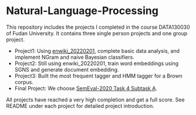 # Natural-Language-Processing

This repository includes the projects I completed in the course DATA130030 of Fudan University. It contains three single person projects and one group project. 

+ Project1: Using [enwiki_20220201](https://dumps.wikimedia.org/enwiki/20220201/),  complete basic data analysis, and implement NGram and naive Bayesian classifiers.
+ Project2: Still using enwiki_20220201,  train word embeddings using SGNS and generate document embedding.
+ Project3: Built the most frequent tagger and HMM tagger for a Brown corpus.
+ Final Project: We choose [SemEval-2020 Task 4 Subtask A](https://competitions.codalab.org/competitions/21080).

All projects have reached a very high completion and get a full score. See README under each project for detailed project introduction.
